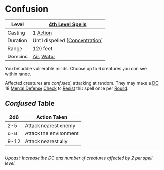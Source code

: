 # Confusion

| Level    | [4th Level Spells](4th%20Level%20Spells.md)                                  |
| -------- | ---------------------------------------------------------------------------- |
| Casting  | 1 [Action](../../../../Game%20Procedures/Core%20Procedures/Action.md)        |
| Duration | Until dispelled ([Concentration](../../Concentration.md))                    |
| Range    | 120 feet                                                                     |
| Domains  | [Air](../../Spell%20Domains/Air.md), [Water](../../Spell%20Domains/Water.md) |

You befuddle vulnerable minds. Choose up to 6 creatures you can see within range.

Affected creatures are *confused*, attacking at random. They may make a [DC](../../../../Game%20Procedures/Core%20Procedures/DC.md) 18 [Mental Defense](../../../../Player%20Characters/Derived%20Statistics/Mental%20Defense.md) [Check](../../../../Game%20Procedures/Core%20Procedures/Check.md) to [Resist](../../Resist.md) this spell once per [Round](../../../../Game%20Procedures/Core%20Procedures/Round.md).

## *Confused* Table

| 2d6  | Action Taken           |
| ---- | ---------------------- |
| 2-5  | Attack nearest enemy   |
| 6-8  | Attack the environment |
| 9-12 | Attack nearest ally    |

---
*Upcast: Increase the DC and number of creatures affected by 2 per spell level.*
